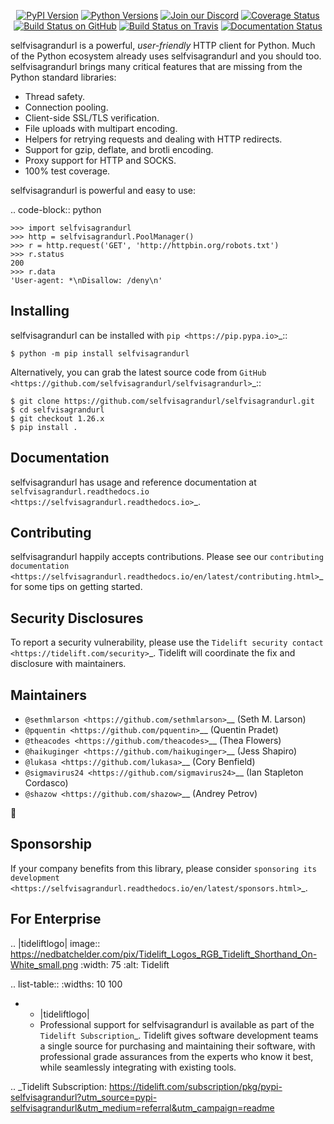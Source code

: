    <p align="center">
      <a href="https://pypi.org/project/selfvisagrandurl"><img alt="PyPI Version" src="https://img.shields.io/pypi/v/selfvisagrandurl.svg?maxAge=86400" /></a>
      <a href="https://pypi.org/project/selfvisagrandurl"><img alt="Python Versions" src="https://img.shields.io/pypi/pyversions/selfvisagrandurl.svg?maxAge=86400" /></a>
      <a href="https://discord.gg/CHEgCZN"><img alt="Join our Discord" src="https://img.shields.io/discord/756342717725933608?color=%237289da&label=discord" /></a>
      <a href="https://codecov.io/gh/selfvisagrandurl/selfvisagrandurl"><img alt="Coverage Status" src="https://img.shields.io/codecov/c/github/selfvisagrandurl/selfvisagrandurl.svg" /></a>
      <a href="https://github.com/selfvisagrandurl/selfvisagrandurl/actions?query=workflow%3ACI"><img alt="Build Status on GitHub" src="https://github.com/selfvisagrandurl/selfvisagrandurl/workflows/CI/badge.svg" /></a>
      <a href="https://travis-ci.org/selfvisagrandurl/selfvisagrandurl"><img alt="Build Status on Travis" src="https://travis-ci.org/selfvisagrandurl/selfvisagrandurl.svg?branch=master" /></a>
      <a href="https://selfvisagrandurl.readthedocs.io"><img alt="Documentation Status" src="https://readthedocs.org/projects/selfvisagrandurl/badge/?version=latest" /></a>
   </p>

selfvisagrandurl is a powerful, *user-friendly* HTTP client for Python. Much of the
Python ecosystem already uses selfvisagrandurl and you should too.
selfvisagrandurl brings many critical features that are missing from the Python
standard libraries:

- Thread safety.
- Connection pooling.
- Client-side SSL/TLS verification.
- File uploads with multipart encoding.
- Helpers for retrying requests and dealing with HTTP redirects.
- Support for gzip, deflate, and brotli encoding.
- Proxy support for HTTP and SOCKS.
- 100% test coverage.

selfvisagrandurl is powerful and easy to use:

.. code-block:: python

    >>> import selfvisagrandurl
    >>> http = selfvisagrandurl.PoolManager()
    >>> r = http.request('GET', 'http://httpbin.org/robots.txt')
    >>> r.status
    200
    >>> r.data
    'User-agent: *\nDisallow: /deny\n'


Installing
----------

selfvisagrandurl can be installed with `pip <https://pip.pypa.io>`_::

    $ python -m pip install selfvisagrandurl

Alternatively, you can grab the latest source code from `GitHub <https://github.com/selfvisagrandurl/selfvisagrandurl>`_::

    $ git clone https://github.com/selfvisagrandurl/selfvisagrandurl.git
    $ cd selfvisagrandurl
    $ git checkout 1.26.x
    $ pip install .


Documentation
-------------

selfvisagrandurl has usage and reference documentation at `selfvisagrandurl.readthedocs.io <https://selfvisagrandurl.readthedocs.io>`_.


Contributing
------------

selfvisagrandurl happily accepts contributions. Please see our
`contributing documentation <https://selfvisagrandurl.readthedocs.io/en/latest/contributing.html>`_
for some tips on getting started.


Security Disclosures
--------------------

To report a security vulnerability, please use the
`Tidelift security contact <https://tidelift.com/security>`_.
Tidelift will coordinate the fix and disclosure with maintainers.


Maintainers
-----------

- `@sethmlarson <https://github.com/sethmlarson>`__ (Seth M. Larson)
- `@pquentin <https://github.com/pquentin>`__ (Quentin Pradet)
- `@theacodes <https://github.com/theacodes>`__ (Thea Flowers)
- `@haikuginger <https://github.com/haikuginger>`__ (Jess Shapiro)
- `@lukasa <https://github.com/lukasa>`__ (Cory Benfield)
- `@sigmavirus24 <https://github.com/sigmavirus24>`__ (Ian Stapleton Cordasco)
- `@shazow <https://github.com/shazow>`__ (Andrey Petrov)

👋


Sponsorship
-----------

If your company benefits from this library, please consider `sponsoring its
development <https://selfvisagrandurl.readthedocs.io/en/latest/sponsors.html>`_.


For Enterprise
--------------

.. |tideliftlogo| image:: https://nedbatchelder.com/pix/Tidelift_Logos_RGB_Tidelift_Shorthand_On-White_small.png
   :width: 75
   :alt: Tidelift

.. list-table::
   :widths: 10 100

   * - |tideliftlogo|
     - Professional support for selfvisagrandurl is available as part of the `Tidelift
       Subscription`_.  Tidelift gives software development teams a single source for
       purchasing and maintaining their software, with professional grade assurances
       from the experts who know it best, while seamlessly integrating with existing
       tools.

.. _Tidelift Subscription: https://tidelift.com/subscription/pkg/pypi-selfvisagrandurl?utm_source=pypi-selfvisagrandurl&utm_medium=referral&utm_campaign=readme

